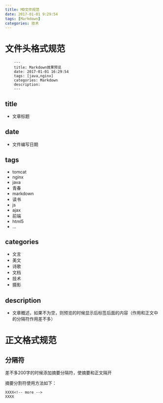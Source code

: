 ```yaml
---
title: MD文件规范
date: 2017-01-01 9:29:54
tags: [Markdown]
categories: 技术
---
```

# 文件头格式规范
``` stylus
    ---
    title: Markdown效果预览
    date: 2017-01-01 16:29:54
    tags: [java,nginx]
    categories: Markdown
    description:
    ---
```
## title
 - 文章标题

## date
 - 文件编写日期

## tags
 - tomcat
 - nginx
 - java
 - 青春
 - markdown
 - 读书
 - js
 - ajax
 - 前端
 - html5
 - ...

## categories
 - 文言
 - 美文
 - 诗歌
 - 文档
 - 技术
 - 摄影<!--more-->

## description
 - 文章概述，如果不为空，则预览的时候显示后标签后面的内容（作用和正文中的分隔符作用差不多）

# 正文格式规范
## 分隔符
差不多200字的时候添加摘要分隔符，使摘要和正文隔开

摘要分割符使用方法如下：
``` stylus
XXXX<!-- more -->
XXXX
```
